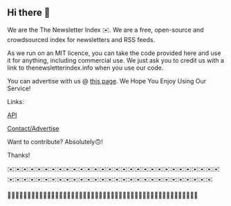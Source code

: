 ## Hi there 👋

We are the The Newsletter Index ✉️. We are a free, open-source and crowdsourced index for newsletters and RSS feeds.

As we run on an MIT licence, you can take the code provided here and use it for anything, including commercial use.
We just ask you to credit us with a link to thenewsletterindex.info when you use our code.

You can advertise with us @ <a href="https://thenewsletterindex.info/contact">this page</a>. We Hope You Enjoy Using Our Service!

Links:

<a href="https://thenewsletterindex.info/api/">API</a>

<a href="https://thenewsletterindex.info/contact">Contact/Advertise</a>

Want to contribute? Absolutely🙃!

Thanks!

✉️✉️✉️✉️✉️✉️✉️✉️✉️✉️✉️✉️✉️✉️✉️✉️✉️✉️✉️✉️✉️✉️✉️✉️✉️✉️✉️✉️✉️✉️✉️✉️✉️✉️✉️✉️✉️✉️✉️✉️✉️✉️✉️✉️✉️✉️✉️✉️✉️✉️✉️✉️✉️✉️✉️✉️✉️✉️✉️

🛜🛜🛜🛜🛜🛜🛜🛜🛜🛜🛜🛜🛜🛜🛜🛜🛜🛜🛜🛜🛜🛜🛜🛜🛜🛜🛜🛜🛜🛜🛜🛜🛜🛜🛜🛜🛜🛜🛜🛜🛜🛜🛜🛜🛜🛜🛜🛜

